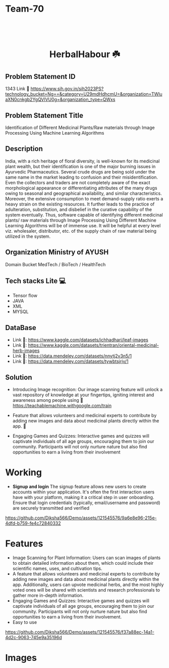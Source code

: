 # Team-70




<h1 align="center">
  <br>
  <a href="<img src="![main_icon](https://github.com/Diksha566/Demo/assets/121545576/529d0d4a-c182-4fb1-8166-0813b21c06a4)
" width="200"></a>
  <br>
  HerbalHabour ☘️
  <br>

## Problem Statement ID	
1343  Link 🔗 https://www.sih.gov.in/sih2023PS?technology_bucket=Ng==&category=U29mdHdhcmU=&organization=TWluaXN0cnkgb2YgQVlVU0g=&organization_type=QWxs

## Problem Statement Title	
Identification of Different Medicinal Plants/Raw materials through Image Processing Using Machine Learning Algorithms

## Description	
India, with a rich heritage of floral diversity, is well-known for its medicinal plant wealth, but their identification is one of the major burning issues in Ayurvedic Pharmaceutics. Several crude drugs are being sold under the same name in the market leading to confusion and their misidentification. Even the collectors and traders are not completely aware of the exact morphological appearance or differentiating attributes of the many drugs owing to seasonal and geographical availability, and similar characteristics. Moreover, the extensive consumption to meet demand-supply ratio exerts a heavy strain on the existing resources. It further leads to the practice of adulteration, substitution, and disbelief in the curative capability of the system eventually. Thus, software capable of identifying different medicinal plants/ raw materials through Image Processing Using Different Machine Learning Algorithms will be of immense use. It will be helpful at every level viz. wholesaler, distributor, etc. of the supply chain of raw material being utilized in the system.

## Organization	Ministry of AYUSH

Domain Bucket	MedTech / BioTech / HealthTech



## Tech stacks Lite 💻
* Tensor flow
* JAVA
* XML
* MYSQL

## DataBase
* Link 🔗: https://www.kaggle.com/datasets/ichhadhari/leaf-images
* Link 🔗: https://www.kaggle.com/datasets/trientran/oriental-medicinal-herb-images
* Link 🔗: https://data.mendeley.com/datasets/nnytj2v3n5/1
* Link 🔗: https://data.mendeley.com/datasets/tywbtsjrjv/1


## Solution 
* Introducing Image recognition: Our image scanning feature will unlock a vast repository of knowledge at your fingertips, igniting interest and awareness among people using 🔗 https://teachablemachine.withgoogle.com/train

* Feature that allows volunteers and medicinal experts to contribute by adding new images and data about medicinal plants directly within the app. 💫

* Engaging Games and Quizzes: Interactive games and quizzes will captivate individuals of all age groups, encouraging them to join our community. Participants will not only nurture nature but also find opportunities to earn a living from their involvement


# Working
* **Signup and login** The signup feature allows new users to create accounts within your application. It's often the first interaction users have with your platform, making it a critical step in user onboarding. Ensure that login credentials (typically, email/username and password) are securely transmitted and verified

https://github.com/Diksha566/Demo/assets/121545576/9a6e8e96-215e-4dfd-b759-fe4c72840332

 






# Features
* Image Scanning for Plant Information: Users can scan images of plants to obtain detailed information about them, which could include their scientific names, uses, and cultivation tips.
* A feature that allows volunteers and medicinal experts to contribute by adding new images and data about medicinal plants directly within the app. Additionally, users can upvote medicinal herbs, and the most highly voted ones will be shared with scientists and research professionals to gather more in-depth information.
* Engaging Games and Quizzes: Interactive games and quizzes will captivate individuals of all age groups, encouraging them to join our community. Participants will not only nurture nature but also find opportunities to earn a living from their involvement.
* Easy to use

 https://github.com/Diksha566/Demo/assets/121545576/f37a88ec-14a1-4d2c-9063-745e9a35196d


 


# Images
